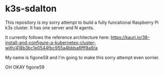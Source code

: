 # k3s-sdalton

This repository is my sorry attempt to build a fully funcational Raspberry Pi k3s cluster. It has one server and N agents. 

It currently follows the reference architecture here:
https://kauri.io/38-install-and-configure-a-kubernetes-cluster-with/418b3bc1e0544fbc955a4bbba6fff8a9/a

My name is figone59 and I'm going to make this sorry attempt even sorrier. 

OH OKAY figone59 
